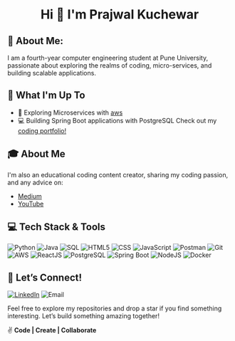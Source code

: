 <h1 align="center">Hi 👋 I'm Prajwal Kuchewar</h1>

## 💫 About Me:
I am a fourth-year computer engineering student at Pune University, passionate about exploring the realms of coding, micro-services, and building scalable applications.

## 🚀 What I'm Up To

- 🤖 Exploring Microservices with [aws](https://aws.amazon.com/microservices/)
- 💻 Building Spring Boot applications with PostgreSQL
Check out my [coding portfolio!](https://pixel-palais.vercel.app/)

## 🎓 About Me

I'm also an educational coding content creator, sharing my coding passion, and any advice on:

- [Medium](https://prajwal018.medium.com/)
- [YouTube](https://www.youtube.com/@PrajwalKuchewar)

## 💻 Tech Stack & Tools

![Python](https://img.shields.io/badge/python-%233776AB.svg?style=for-the-badge&logo=python&logoColor=white) 
![Java](https://img.shields.io/badge/java-%23ED8B00.svg?style=for-the-badge&logo=java&logoColor=white) 
![SQL](https://img.shields.io/badge/sql-%2307405e.svg?style=for-the-badge&logo=postgresql&logoColor=white) 
![HTML5](https://img.shields.io/badge/html5-%23E34F26.svg?style=for-the-badge&logo=html5&logoColor=white) 
![CSS](https://img.shields.io/badge/css-%231572B6.svg?style=for-the-badge&logo=css3&logoColor=white) 
![JavaScript](https://img.shields.io/badge/javascript-%23323330.svg?style=for-the-badge&logo=javascript&logoColor=%23F7DF1E) 
![Postman](https://img.shields.io/badge/Postman-FF6C37?style=for-the-badge&logo=postman&logoColor=white) 
![Git](https://img.shields.io/badge/git-%23F05033.svg?style=for-the-badge&logo=git&logoColor=white)
![AWS](https://img.shields.io/badge/AWS-%23232F3E.svg?style=for-the-badge&logo=amazonwebservices&logoColor=white) 
![ReactJS](https://img.shields.io/badge/react-%2320232a.svg?style=for-the-badge&logo=react&logoColor=%2361DAFB) 
![PostgreSQL](https://img.shields.io/badge/PostgreSQL-316192?style=for-the-badge&logo=postgresql&logoColor=white) 
![Spring Boot](https://img.shields.io/badge/Spring_Boot-F2F4F9?style=for-the-badge&logo=spring-boot) 
![NodeJS](https://img.shields.io/badge/node.js-6DA55F?style=for-the-badge&logo=node.js&logoColor=white) 
![Docker](https://img.shields.io/badge/docker-%230db7ed.svg?style=for-the-badge&logo=docker&logoColor=white) 

## 🌱 Let’s Connect!
[![LinkedIn](https://img.shields.io/badge/LinkedIn-%230077B5.svg?style=for-the-badge&logo=linkedin&logoColor=white)](https://linkedin.com/in/prajwal018)
![Email](https://img.shields.io/badge/Gmail-passing?style=for-the-badge&logo=gmail&logoColor=white&color=red&link=mailto:careers.prajwalkuchewar@gmail.com)

Feel free to explore my repositories and drop a star if you find something interesting. Let’s build something amazing together!

✌️ **Code | Create | Collaborate**
